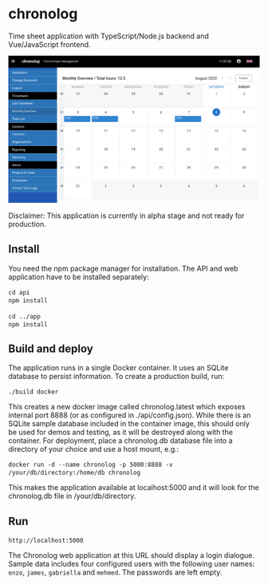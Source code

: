 # chronolog

Time sheet application with TypeScript/Node.js backend and Vue/JavaScript frontend.

![screenshot](screenshot.png "Chronolog Application")

Disclaimer: This application is currently in alpha stage and not ready for production.

## Install

You need the npm package manager for installation. The API and web application have to be installed separately:

```
cd api
npm install

cd ../app
npm install
```

## Build and deploy

The application runs in a single Docker container. It uses an SQLite database to persist information. To create a production build, run:

```
./build docker
```

This creates a new docker image called chronolog.latest which exposes internal port 8888 (or as configured in ./api/config.json). While there is an SQLite sample database included in the container image, this should only be used for demos and testing, as it will be destroyed along with the container. For deployment, place a chronolog.db database file into a directory of your choice and use a host mount, e.g.:

```
docker run -d --name chronolog -p 5000:8888 -v /your/db/directory:/home/db chronolog
```

This makes the application available at localhost:5000 and it will look for the chronolog.db file in /your/db/directory.

## Run

```
http://localhost:5000
```
The Chronolog web application at this URL should display a login dialogue. Sample data includes four configured users with the following user names: `enzo`, `james`, `gabriella` and `mehmed`. The passwords are left empty.